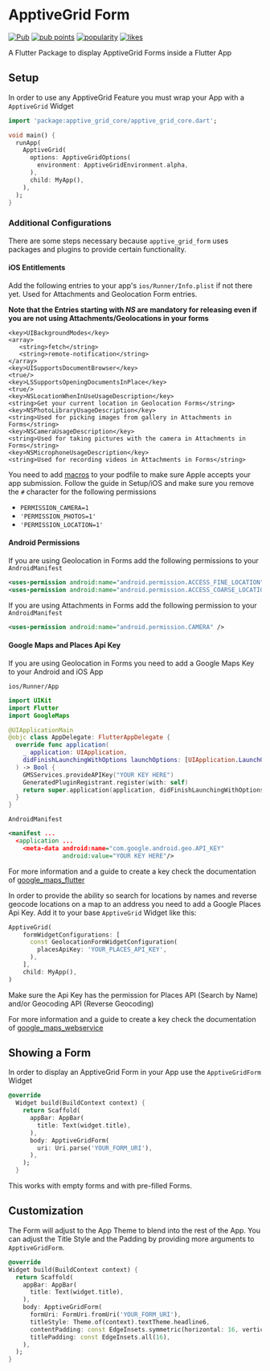 # ApptiveGrid Form

[![Pub](https://img.shields.io/pub/v/apptive_grid_form.svg)](https://pub.dartlang.org/packages/apptive_grid_form)  [![pub points](https://img.shields.io/pub/points/apptive_grid_form?logo=dart)](https://pub.dev/packages/apptive_grid_form/score)  [![popularity](https://img.shields.io/pub/popularity/apptive_grid_form?logo=dart)](https://pub.dev/packages/apptive_grid_form/score)  [![likes](https://img.shields.io/pub/likes/apptive_grid_form?logo=dart)](https://pub.dev/packages/apptive_grid_form/score)

A Flutter Package to display ApptiveGrid Forms inside a Flutter App

## Setup

In order to use any ApptiveGrid Feature you must wrap your App with a `ApptiveGrid` Widget

```dart
import 'package:apptive_grid_core/apptive_grid_core.dart';

void main() {
  runApp(
    ApptiveGrid(
      options: ApptiveGridOptions(
        environment: ApptiveGridEnvironment.alpha,
      ),
      child: MyApp(),
    ),
  );
}
```

### Additional Configurations

There are some steps necessary because `apptive_grid_form` uses packages and plugins to provide certain functionality.

#### iOS Entitlements
Add the following entries to your app's `ios/Runner/Info.plist` if not there yet. Used for Attachments and Geolocation Form entries.

**Note that the Entries starting with *NS* are mandatory for releasing even if you are not using Attachments/Geolocations in your forms**
```plist
<key>UIBackgroundModes</key>
<array>
   <string>fetch</string>
   <string>remote-notification</string>
</array>
<key>UISupportsDocumentBrowser</key>
<true/>
<key>LSSupportsOpeningDocumentsInPlace</key>
<true/>
<key>NSLocationWhenInUseUsageDescription</key>
<string>Get your current location in Geolocation Forms</string>
<key>NSPhotoLibraryUsageDescription</key>
<string>Used for picking images from gallery in Attachments in Forms</string>
<key>NSCameraUsageDescription</key>
<string>Used for taking pictures with the camera in Attachments in Forms</string>
<key>NSMicrophoneUsageDescription</key>
<string>Used for recording videos in Attachments in Forms</string>
```

You need to add [macros](https://github.com/Baseflow/flutter-permission-handler/blob/master/permission_handler/ios/Classes/PermissionHandlerEnums.h) to your podfile to make sure Apple accepts your app submission.
Follow the guide in Setup/iOS and make sure you remove the `#` character for the following permissions
- `PERMISSION_CAMERA=1`
- `'PERMISSION_PHOTOS=1'`
- `'PERMISSION_LOCATION=1'`

#### Android Permissions
If you are using Geolocation in Forms add the following permissions to your `AndroidManifest`
```xml
<uses-permission android:name="android.permission.ACCESS_FINE_LOCATION" />
<uses-permission android:name="android.permission.ACCESS_COARSE_LOCATION" />
```

If you are using Attachments in Forms add the following permission to your `AndroidManifest`
```xml
<uses-permission android:name="android.permission.CAMERA" />
```

#### Google Maps and Places Api Key
If you are using Geolocation in Forms you need to add a Google Maps Key to your Android and iOS App

`ios/Runner/App`
```swift
import UIKit
import Flutter
import GoogleMaps

@UIApplicationMain
@objc class AppDelegate: FlutterAppDelegate {
  override func application(
    _ application: UIApplication,
    didFinishLaunchingWithOptions launchOptions: [UIApplication.LaunchOptionsKey: Any]?
  ) -> Bool {
    GMSServices.provideAPIKey("YOUR KEY HERE")
    GeneratedPluginRegistrant.register(with: self)
    return super.application(application, didFinishLaunchingWithOptions: launchOptions)
  }
}
```


`AndroidManifest`
```xml
<manifest ...
  <application ...
    <meta-data android:name="com.google.android.geo.API_KEY"
               android:value="YOUR KEY HERE"/>
```

For more information and a guide to create a key check the documentation of [google_maps_flutter](https://pub.dev/packages/google_maps_flutter)

In order to provide the ability so search for locations by names and reverse geocode locations on a map to an address you need to add a Google Places Api Key.
Add it to your base `ApptiveGrid` Widget like this:

```dart
ApptiveGrid(
    formWidgetConfigurations: [
      const GeolocationFormWidgetConfiguration(
        placesApiKey: 'YOUR_PLACES_API_KEY',
      ),
    ],
    child: MyApp(),
)
```

Make sure the Api Key has the permission for Places API (Search by Name) and/or Geocoding API (Reverse Geocoding)

For more information and a guide to create a key check the documentation of [google_maps_webservice](https://pub.dev/packages/google_maps_webservice)

## Showing a Form

In order to display an ApptiveGrid Form in your App use the `ApptiveGridForm` Widget

```dart
@override
  Widget build(BuildContext context) {
    return Scaffold(
      appBar: AppBar(
        title: Text(widget.title),
      ),
      body: ApptiveGridForm(
        uri: Uri.parse('YOUR_FORM_URI'),
      ),
    );
  }
```

This works with empty forms and with pre-filled Forms.

## Customization

The Form will adjust to the App Theme to blend into the rest of the App. You can adjust the Title Style and the Padding by providing more arguments to `ApptiveGridForm`.

```dart
@override
Widget build(BuildContext context) {
  return Scaffold(
    appBar: AppBar(
      title: Text(widget.title),
    ),
    body: ApptiveGridForm(
      formUri: FormUri.fromUri('YOUR_FORM_URI'),
      titleStyle: Theme.of(context).textTheme.headline6,
      contentPadding: const EdgeInsets.symmetric(horizontal: 16, vertical: 0),
      titlePadding: const EdgeInsets.all(16),
    ),
  );
}
```